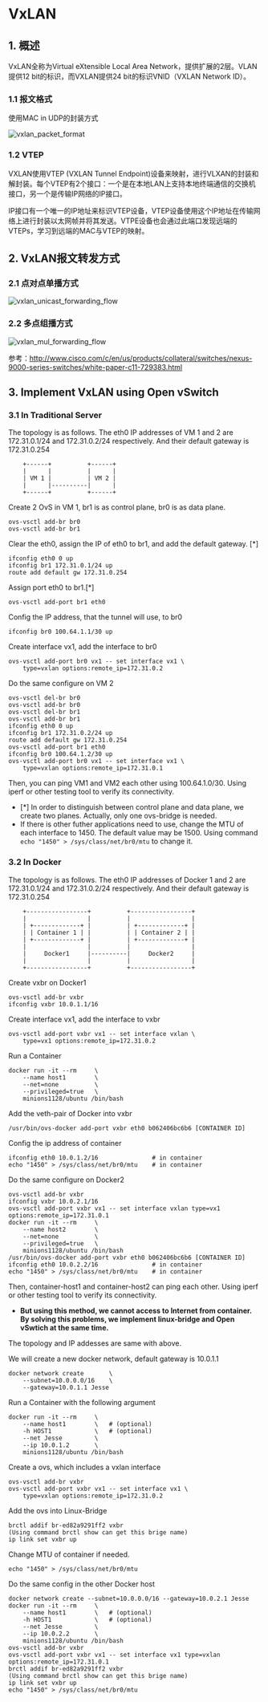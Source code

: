 # VxLAN
## 1. 概述
VxLAN全称为Virtual eXtensible Local Area Network，提供扩展的2层。VLAN提供12 bit的标识，而VXLAN提供24 bit的标识VNID（VXLAN Network ID）。
### 1.1 报文格式
使用MAC in UDP的封装方式

![vxlan_packet_format](https://github.com/Minions1128/net_tech_notes/blob/master/img/vxlan_packet_format.jpg "vxlan_packet_format")
### 1.2 VTEP
VXLAN使用VTEP (VXLAN Tunnel Endpoint)设备来映射，进行VLXAN的封装和解封装。每个VTEP有2个接口：一个是在本地LAN上支持本地终端通信的交换机接口，另一个是传输IP网络的IP接口。

IP接口有一个唯一的IP地址来标识VTEP设备，VTEP设备使用这个IP地址在传输网络上进行封装以太网帧并将其发送。VTPE设备也会通过此端口发现远端的VTEPs，学习到远端的MAC与VTEP的映射。
## 2. VxLAN报文转发方式
### 2.1 点对点单播方式
![vxlan_unicast_forwarding_flow](https://github.com/Minions1128/net_tech_notes/blob/master/img/vxlan_unicast_forwarding_flow.jpg "vxlan_unicast_forwarding_flow")
### 2.2 多点组播方式
![vxlan_mul_forwarding_flow](https://github.com/Minions1128/net_tech_notes/blob/master/img/vxlan_mul_forwarding_flow.jpg "vxlan_mul_forwarding_flow")

参考：http://www.cisco.com/c/en/us/products/collateral/switches/nexus-9000-series-switches/white-paper-c11-729383.html
## 3. Implement VxLAN using Open vSwitch
### 3.1 In Traditional Server
The topology is as follows. The eth0 IP addresses of VM 1 and 2 are 172.31.0.1/24 and 172.31.0.2/24 respectively. And their default gateway is 172.31.0.254
```
    +------+          +------+
    |      |          |      |
    | VM 1 |          | VM 2 |
    |      |----------|      |
    +------+          +------+
```
Create 2 OvS in VM 1, br1 is as control plane, br0 is as data plane.
```
ovs-vsctl add-br br0
ovs-vsctl add-br br1
```
Clear the eth0, assign the IP of eth0 to br1, and add the default gateway. [*]
```
ifconfig eth0 0 up
ifconfig br1 172.31.0.1/24 up
route add default gw 172.31.0.254
```
Assign port eth0 to br1.[*]
```
ovs-vsctl add-port br1 eth0
```
Config the IP address, that the tunnel will use, to br0
```
ifconfig br0 100.64.1.1/30 up
```
Create interface vx1, add the interface to br0
```
ovs-vsctl add-port br0 vx1 -- set interface vx1 \
    type=vxlan options:remote_ip=172.31.0.2
```
Do the same configure on VM 2
```
ovs-vsctl del-br br0
ovs-vsctl add-br br0
ovs-vsctl del-br br1
ovs-vsctl add-br br1
ifconfig eth0 0 up
ifconfig br1 172.31.0.2/24 up
route add default gw 172.31.0.254
ovs-vsctl add-port br1 eth0
ifconfig br0 100.64.1.2/30 up
ovs-vsctl add-port br0 vx1 -- set interface vx1 \
    type=vxlan options:remote_ip=172.31.0.1
```
Then, you can ping VM1 and VM2 each other using 100.64.1.0/30. Using iperf or other testing tool to verify its connectivity.
* [*] In order to distinguish between control plane and data plane, we create two planes. Actually, only one ovs-bridge is needed.
* If there is other futher applications need to use, change the MTU of each interface to 1450. The default value may be 1500. Using command `echo "1450" > /sys/class/net/br0/mtu` to change it.
### 3.2 In Docker
The topology is as follows. The eth0 IP addresses of Docker 1 and 2 are 172.31.0.1/24 and 172.31.0.2/24 respectively. And their default gateway is 172.31.0.254
```
    +-----------------+          +-----------------+
    |                 |          |                 |
    | +-------------+ |          | +-------------+ |
    | | Container 1 | |          | | Container 2 | |
    | +-------------+ |          | +-------------+ |
    |                 |          |                 |
    |     Docker1     |----------|     Docker2     |
    |                 |          |                 |
    +-----------------+          +-----------------+
```
Create vxbr on Docker1
```
ovs-vsctl add-br vxbr
ifconfig vxbr 10.0.1.1/16
```
Create interface vx1, add the interface to vxbr
```
ovs-vsctl add-port vxbr vx1 -- set interface vxlan \
    type=vx1 options:remote_ip=172.31.0.2
```
Run a Container
```
docker run -it --rm     \
    --name host1        \
    --net=none          \
    --privileged=true   \
    minions1128/ubuntu /bin/bash
```
Add the veth-pair of Docker into vxbr
```
/usr/bin/ovs-docker add-port vxbr eth0 b062406bc6b6 [CONTAINER ID]
```
Config the ip address of container
```
ifconfig eth0 10.0.1.2/16               # in container
echo "1450" > /sys/class/net/br0/mtu    # in container
```
Do the same configure on Docker2
```
ovs-vsctl add-br vxbr
ifconfig vxbr 10.0.2.1/16
ovs-vsctl add-port vxbr vx1 -- set interface vxlan type=vx1 options:remote_ip=172.31.0.1
docker run -it --rm     \
    --name host2        \
    --net=none          \
    --privileged=true   \
    minions1128/ubuntu /bin/bash
/usr/bin/ovs-docker add-port vxbr eth0 b062406bc6b6 [CONTAINER ID]
ifconfig eth0 10.0.2.2/16               # in container
echo "1450" > /sys/class/net/br0/mtu    # in container
```
Then, container-host1 and container-host2 can ping each other. Using iperf or other testing tool to verify its connectivity.
* **But using this method, we cannot access to Internet from container. By solving this problems, we implement linux-bridge and Open vSwtich at the same time.**

The topology and IP addesses are same with above.

We will create a new docker network, default gateway is 10.0.1.1
```
docker network create       \
    --subnet=10.0.0.0/16    \
    --gateway=10.0.1.1 Jesse
```
Run a Container with the following argument
```
docker run -it --rm     \
    --name host1        \   # (optional)
    -h HOST1            \   # (optional)
    --net Jesse         \
    --ip 10.0.1.2       \
    minions1128/ubuntu /bin/bash
```
Create a ovs, which includes a vxlan interface
```
ovs-vsctl add-br vxbr
ovs-vsctl add-port vxbr vx1 -- set interface vx1 \
    type=vxlan options:remote_ip=172.31.0.2
```
Add the ovs into Linux-Bridge
```
brctl addif br-ed82a9291ff2 vxbr
(Using command brctl show can get this brige name)
ip link set vxbr up
```
Change MTU of container if needed.
```
echo "1450" > /sys/class/net/br0/mtu
```
Do the same config in the other Docker host
```
docker network create --subnet=10.0.0.0/16 --gateway=10.0.2.1 Jesse
docker run -it --rm     \
    --name host1        \   # (optional)
    -h HOST1            \   # (optional)
    --net Jesse         \
    --ip 10.0.2.2       \
    minions1128/ubuntu /bin/bash
ovs-vsctl add-br vxbr
ovs-vsctl add-port vxbr vx1 -- set interface vx1 type=vxlan options:remote_ip=172.31.0.1
brctl addif br-ed82a9291ff2 vxbr
(Using command brctl show can get this brige name)
ip link set vxbr up
echo "1450" > /sys/class/net/br0/mtu
```